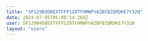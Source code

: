 ```yaml
---
title: "SP129B4DBEXTFFP1Z0TFHMWPVAZBFBZQRDKE7Y32N"
date: 2024-07-05T06:08:14.260Z
user: SP129B4DBEXTFFP1Z0TFHMWPVAZBFBZQRDKE7Y32N
layout: "users"
---
```

    